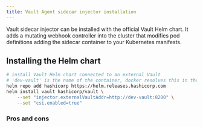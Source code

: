 ```yaml
---
title: Vault Agent sidecar injector installation
---
```


Vault sidecar injector can be installed with the official Vault Helm chart. It adds a mutating webhook controller into the cluster that modifies pod definitions adding the sidecar container to your Kubernetes manifests.

## Installing the Helm chart

```bash
# install Vault Helm chart connected to an external Vault
# 'dev-vault' is the name of the container, docker resolves this in the same network
helm repo add hashicorp https://helm.releases.hashicorp.com
helm install vault hashicorp/vault \
    --set "injector.externalVaultAddr=http://dev-vault:8200" \
    --set "csi.enabled=true"
```


### Pros and cons


